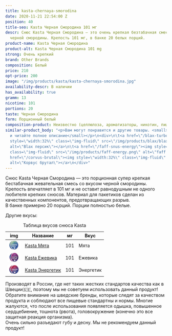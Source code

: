 ```yaml
---
title: kasta-chernaya-smorodina
date: 2020-11-21 22:54:00 Z
position: 40
title-seo: Kasta Черная Смородина 101 мг
descr: Снюс Kasta Черная Смородина — это очень крепкая безтабачная смесь со вкусом
  черной смородины. Крепость 101 мг, в банке 20 белых порций.
product-name: Kasta Черная Смородина
product-alt: Kasta Черная Смородина 101 mg
strong: Очень крепкий
brand: Other Brands
composition: Белый
price: 210
opt-price: 200
image: "/img/products/kasta/kasta-chernaya-smorodina.jpg"
availability-descr: В наличии
has_availability: true
gramm: 13
nicotine: 101
portions: 20
taste: Черная Смородина
form: Порционный белый
composition-product: Неизвестно (целлюлоза, ароматизаторы, никотин, пищевые добавки)
similar-product_body: "<p>Вам могут понравится и другие товары. <small>Жмите на картинки
  и читайте полное описание</small></p>\n<div>\n\t<a href=\"/blax-turbo-peach\"><img
  style=\"width:32%\" class=\"img-fluid\" src=\"/img/products/blax/blax-turbo-peach.png\"
  alt=\"Blax персик\"></a>\n\t<a href=\"/faff-snus-energy\"><img style=\"width:32%\"
  class=\"img-fluid\" src=\"/img/products/faff-energy.png\" alt=\"faff energy\"></a>\n\t<a
  href=\"/corvus-brutal\"><img style=\"width:32%\" class=\"img-fluid\" src=\"/img/products/corvus-brutal-snus.jpg\"
  alt=\"Корвус брутал\"></a>\n</div>"
---
```


Снюс Kasta Черная Смородина — это порционная супер крепкая бестабачная жевательная смесь со вкусом черной смородины. Крепость впечатляет в 101 мг и не оставит равнодушным не одного любителя крепких снюсов. Материал для пакетиков сделан из качественных компонентов, предотвращающих разрыв.<br>
В банке примерно 20 порций. Порции полностью белые.

Другие вкусы:
<table class="table table-sm">
	<caption>Таблица вкусов снюса Kasta</caption>
	<thead>
		<tr>
			<th scope="col">img</th>
			<th scope="col">Название</th>
			<th scope="col">мг</th>
			<th scope="col">Вкус</th>
		</tr>
	</thead>
	<tbody>
		<tr>
			<td><a href="/kasta-mint"><img style="width: 40px" src="/img/products/kasta/kasta-mint.jpg" alt="kasta mint"></a></td>
			<td><a href="/kasta-mint">Kasta Мята</a></td>
			<td>101</td>
			<td>Мята</td>
		</tr>
		<tr>
			<td><a href="/kasta-ezhevika"><img style="width: 40px" src="/img/products/kasta/kasta-ezhevika.jpg" alt="kasta ezhevika"></a></td>
			<td><a href="/kasta-ezhevika">Kasta Ежевика</a></td>
			<td>101</td>
			<td>Ежевика</td>
		</tr>
		<tr>
			<td><a href="/kasta-ehnergetik"><img style="width: 40px" src="/img/products/kasta/kasta-ehnergetik.jpg" alt="kasta energetik"></a></td>
			<td><a href="/kasta-ehnergetik">Kasta Энергетик</a></td>
			<td>101</td>
			<td>Энергетик</td>
		</tr>
	</tbody>
</table>

Производят в России, где нет таких жестких стандартов качества как в Швеции🇸🇪, поэтому мы не советуем использовать данный продукт! Обратите внимание на шведские бренды, которые следят за качеством продукта и соблюдают все пищевые стандартны и нормы. Многие жалуются, что после использования появляется одышка, повышенное сердцебиение, тошнота (рвота), головокружение (конечно это все защитная реакция организма).<br>
Очень сильно разъедают губу и десну. Мы не рекомендуем данный продукт!